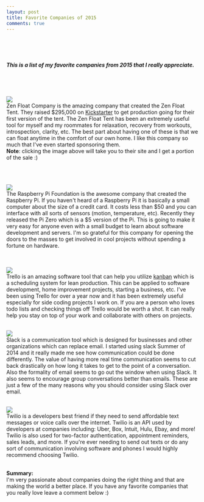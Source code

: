 ```yaml
---
layout: post
title: Favorite Companies of 2015
comments: true
---
```

<br><br>

<h2></h2>

<h5>This is a list of my favorite companies from 2015 that I really appreciate.</h5>

<br><br><br>
<a href="http://www.zenfloatco.com?tap_a=5195-1d77bb&tap_s=10751-455ee4&tm_banner=sidebar" target="blank"><img class="logo logo2" src="https://static.tapfiliate.com/56391821ec220.png?a=5195-1d77bb&s=10751-455ee4" /></a>
<br>
    Zen Float Company is the amazing company that created the Zen Float Tent.  They raised $295,000 on
    <a href="https://www.kickstarter.com/projects/1070936311/zen-float-tent-first-affordable-isolation-tank-for" target="blank">Kickstarter</a> to get production going for their first version of the tent.  The Zen Float Tent has been an extremely useful tool for myself and my roommates for relaxation, recovery from workouts, introspection, clarity, etc. The best part about having one of these is that we can float anytime in the comfort of our own home. I like this company so much that I've even started sponsoring them.  <br><b>Note</b>: clicking the image above will take you to their site and I get a portion of the sale :)

<br><br>

<a href="https://www.raspberrypi.org/" target="blank"><img class="logo logo2" src="{{ site.baseurl }}/images/logos/Raspberry_Pi_Logo.png" /></a>
<br>
    The Raspberry Pi Foundation is the awesome company that created the Raspberry Pi.  If you haven't heard of a Raspberry Pi it is basically a small computer about the size of a credit card.  It costs less than $50 and you can interface with all sorts of sensors (motion, temperature, etc).  Recently they released the Pi Zero which is a $5 version of the Pi.  This is going to make it very easy for anyone even with a small budget to learn about software development and servers.  I'm so grateful for this company for opening the doors to the masses to get involved in cool projects without spending a fortune on hardware.  
<br><br>


<a href="http://trello.com" target="blank"><img class="logo logo2" src="{{ site.baseurl }}/images/logos/trello.png" /></a>
<br>
Trello is an amazing software tool that can help you utilize <a href="https://en.wikipedia.org/wiki/Kanban" target="blank">kanban</a> which is a scheduling system for lean production.  This can be applied to software development, home improvement projects, starting a business, etc.  I've been using Trello for over a year now and it has been extremely useful especially for side coding projects I work on.  If you are a person who loves todo lists and checking things off Trello would be worth a shot.  It can really help you stay on top of your work and collaborate with others on projects.
<br><br>

<a href="https://slack.com" target="blank"><img class="logo logo2" src="{{ site.baseurl }}/images/logos/slack.png" /></a>
<br>
    Slack is a communication tool which is designed for businesses and other organizations which can replace email.  I started using slack Summer of 2014 and it really made me see how communication could be done differently.  The value of having more real time communication seems to cut back drastically on how long it takes to get to the point of a conversation. Also the formality of email seems to go out the window when using Slack.  It also seems to encourage group conversations better than emails.  These are just a few of the many reasons why you should consider using Slack over email.
<br><br>


<a href="https://twilio.com" target="blank"><img class="logo logo2" src="{{ site.baseurl }}/images/logos/twilio.png" /></a>
<br>
    Twilio is a developers best friend if they need to send affordable text messages or voice calls over the internet.  Twilio is an API used by developers at companies including: Uber, Box, Intuit, Hulu, Ebay, and more!  Twilio is also used for two-factor authentication, appointment reminders, sales leads, and more.  If you're ever needing to send out texts or do any sort of communication involving software and phones I would highly recommend choosing Twilio.
<br><br>

<b>Summary:</b>
<br>
I'm very passionate about companies doing the right thing and that are making the world a better place.  If you have any favorite companies that you really love leave a comment below :)
